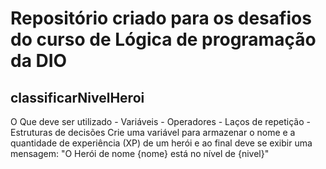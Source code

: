# Repositório criado para os desafios do curso de Lógica de programação da DIO

<h2>classificarNivelHeroi</h2>
<p>O Que deve ser utilizado
- Variáveis
- Operadores
- Laços de repetição
- Estruturas de decisões
Crie uma variável para armazenar o nome e a quantidade de experiência (XP) de um herói e ao final deve se exibir uma mensagem:
"O Herói de nome {nome} está no nível de {nivel}"</p>
